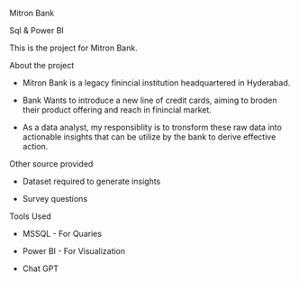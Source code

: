 Mitron Bank

Sql & Power BI

This is the project for Mitron Bank.

About the project

* Mitron Bank is a legacy finincial institution headquartered in Hyderabad.
  
* Bank Wants to introduce a new line of credit cards, aiming to broden their
  product offering and reach in finincial market.
  
* As a data analyst, my responsiblity is to tronsform these raw data into
  actionable insights that can be utilize by the bank to derive effective action.

Other source provided

* Dataset required to generate insights
  
* Survey questions

Tools Used
*  MSSQL - For Quaries

*  Power BI - For Visualization

*  Chat GPT 
  

